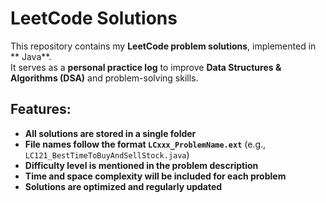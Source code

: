 #  LeetCode Solutions

This repository contains my **LeetCode problem solutions**, implemented in ** Java**.  
It serves as a **personal practice log** to improve **Data Structures & Algorithms (DSA)** and problem-solving skills.

##  Features:
-  **All solutions are stored in a single folder**
-  **File names follow the format `LCxxx_ProblemName.ext`** (e.g., `LC121_BestTimeToBuyAndSellStock.java`)
-  **Difficulty level is mentioned in the problem description**
-  **Time and space complexity will be included for each problem**
-  **Solutions are optimized and regularly updated**


